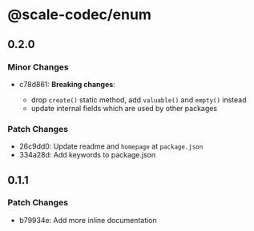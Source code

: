 # @scale-codec/enum

## 0.2.0

### Minor Changes

-   c78d861: **Breaking changes**:

    -   drop `create()` static method, add `valuable()` and `empty()` instead
    -   update internal fields which are used by other packages

### Patch Changes

-   26c9dd0: Update readme and `homepage` at `package.json`
-   334a28d: Add keywords to package.json

## 0.1.1

### Patch Changes

-   b79934e: Add more inline documentation
